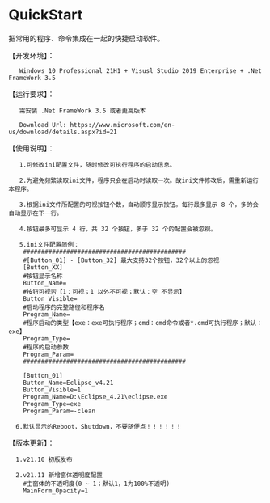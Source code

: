 # QuickStart
把常用的程序、命令集成在一起的快捷启动软件。

【开发环境】：

       Windows 10 Professional 21H1 + Visusl Studio 2019 Enterprise + .Net FrameWork 3.5

【运行要求】：
 
       需安装 .Net FrameWork 3.5 或者更高版本

       Download Url: https://www.microsoft.com/en-us/download/details.aspx?id=21

【使用说明】：
  
       1.可修改ini配置文件，随时修改可执行程序的启动信息。
       
       2.为避免频繁读取ini文件，程序只会在启动时读取一次。故ini文件修改后，需重新运行本程序。
       
       3.根据ini文件所配置的可视按钮个数，自动顺序显示按钮。每行最多显示 8 个，多的会自动显示在下一行。
       
       4.按钮最多可显示 4 行，共 32 个按钮，多于 32 个的配置会被忽视。
  
       5.ini文件配置简例：
        #############################################
        #[Button_01] - [Button_32] 最大支持32个按钮，32个以上的忽视
        [Button_XX]
        #按钮显示名称
        Button_Name=
        #按钮可视否【1：可视；1 以外不可视；默认：空 不显示】
        Button_Visible=
        #启动程序的完整路径和程序名
        Program_Name=
        #程序启动的类型【exe：exe可执行程序；cmd：cmd命令或者*.cmd可执行程序；默认：exe】
        Program_Type=
        #程序的启动参数
        Program_Param=
        #############################################

        [Button_01]
        Button_Name=Eclipse_v4.21
        Button_Visible=1
        Program_Name=D:\Eclipse_4.21\eclipse.exe
        Program_Type=exe
        Program_Param=-clean

      6.默认显示的Reboot，Shutdown，不要随便点！！！！！！
      
【版本更新】：
      
      1.v21.10 初版发布
      
      2.v21.11 新增窗体透明度配置
        #主窗体的不透明度(0 ~ 1；默认1，1为100%不透明)
        MainForm_Opacity=1
